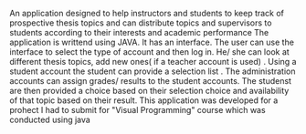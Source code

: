 An application  designed to help instructors and students to keep track of prospective thesis topics and can distribute topics and supervisors to students according to their interests and academic performance
The application is writtend using JAVA. It has an interface. The user can use the interface to select the type of account and then log in. He/ she can look at different thesis topics, add new ones( if a teacher account is used) . Using a student account the student can provide a selection list . The administration accounts can assign grades/ results to the student accounts. The studenst are then provided a choice based on their selection choice and availability of that topic based on their result. 
This application was developed for a prohect I had to submit for "Visual Programming" course which was conducted using java

